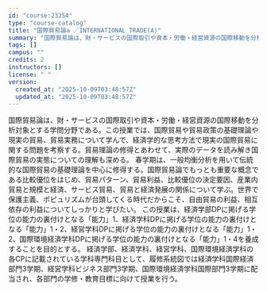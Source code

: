 ```yaml
---
id: "course:23254"
type: "course-catalog"
title: "国際貿易論a ／INTERNATIONAL TRADE(A)"
summary: "国際貿易論は、財・サービスの国際取引や資本・労働・経営資源の国際移動を分析対象とする学問分野である。この授業では、国際貿易や貿易政策の基礎理論や現実の貿易、貿易実務について学んで、経済学的な思考方法で現実の国際貿易に関する問題を考察する。貿…"
tags: []
campus: ""
credits: 2
instructors: []
license: " "
version:
  created_at: "2025-10-09T03:48:57Z"
  updated_at: "2025-10-09T03:48:57Z"
---
```


国際貿易論は、財・サービスの国際取引や資本・労働・経営資源の国際移動を分析対象とする学問分野である。この授業では、国際貿易や貿易政策の基礎理論や現実の貿易、貿易実務について学んで、経済学的な思考方法で現実の国際貿易に関する問題を考察する。貿易理論の修得とあわせて、実際のデータを読み解き国際貿易の実態についての理解も深める。 春学期は、一般均衡分析を用いて伝統的な国際貿易の基礎理論を中心に修得する。国際貿易論でもっとも重要な概念である比較優位をはじめ、貿易パターン、貿易利益、比較優位の決定要因、産業内貿易と規模と経済、サービス貿易、貿易と経済発展の関係について学ぶ。世界で保護主義、ポピュリズムが台頭してくる時代だからこそ、自由貿易の利益、相互依存の利益についてしっかりと学びたい。 この授業は、経済学部DPに掲げる学位の能力の裏付けとなる「能力」1、経済学科DPに掲げる学位の能力の裏付けとなる「能力」1・2、経営学科DPに掲げる学位の能力の裏付けとなる「能力」1・2、国際環境経済学科DPに掲げる学位の能力の裏付けとなる「能力」1・4を養成することを目的とする。 経済学部、経済学科、経営学科、国際環境経済学科の各CPに記載されている学科専門科目として、履修系統図では経済学科国際経済部門3学期、経営学科ビジネス部門3学期、国際環境経済学科国際部門3学期に配当され、各部門の学修・教育目標に向けて授業を行う。
